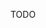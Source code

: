 <!--
Copyright Amazon.com, Inc. or its affiliates. All Rights Reserved.
SPDX-License-Identifier: Apache-2.0
-->

TODO
